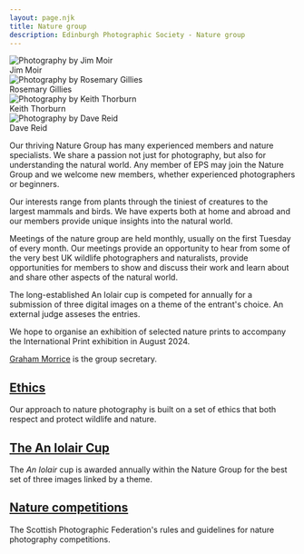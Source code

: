 ```yaml
---
layout: page.njk
title: Nature group
description: Edinburgh Photographic Society - Nature group
---
```


<div class="not-prose max-w-6xl mx-auto">
  <div class="grid md:grid-cols-2 lg:grid-cols-4 gap-4 mx-auto max-w-7xl mb-8">
    <div class="photo-card">
      <img src="/assets/images/members/Snow-BuntingN-Jim-Moir-nature-v2-e1710156557652-ql1w9dcgyha3qrphmmf6lnu7mprvz1zhaju5kkytxc.webp" alt="Photography by Jim Moir" class="w-full object-cover">
      <div class="p-2">
        Jim Moir
      </div>
    </div>
    <div class="photo-card">
      <img src="/assets/images/members/Secretary-Blenny-in-Brain-Coral-Rosemary-Gillies-nature-v2-1.webp" alt="Photography by Rosemary Gillies" class="w-full object-cover">
      <div class="p-2">
        Rosemary Gillies
      </div>
    </div>
    <div class="photo-card">
      <img src="/assets/images/members/Pine-Marten-in-the-Rain_N-Keith-Thorburn-nature-v2-1.webp" alt="Photography by Keith Thorburn" class="w-full object-cover">
      <div class="p-2">
        Keith Thorburn
      </div>
    </div>
    <div class="photo-card">
      <img src="/assets/images/members/Hen-Harrier-Hunting-Dave-Reid-nature-v2-e1710156998413.webp" alt="Photography by Dave Reid" class="w-full object-cover">
      <div class="p-2 text">
        Dave Reid
      </div>
    </div>
  </div>
</div>

Our thriving Nature Group has many experienced members and nature specialists. We share a passion not just for photography, but also for understanding the natural world. Any member of EPS may join the Nature Group and we welcome new members, whether experienced photographers or beginners.

Our interests range from plants through the tiniest of creatures to the largest mammals and birds. We have experts both at home and abroad and our members provide unique insights into the natural world.

Meetings of the nature group are held monthly, usually on the first Tuesday of every month. Our meetings provide an opportunity to hear from some of the very best UK wildlife photographers and naturalists, provide opportunities for members to show and discuss their work and learn about and share other aspects of the natural world.

The long-established An Iolair cup is competed for annually for a submission of three digital images on a theme of the entrant's choice. An external judge asseses the entries.

We hope to organise an exhibition of selected nature prints to accompany the International Print exhibition in August 2024.

[Graham Morrice](mailto:nature@edinburghphotographicsociety.co.uk) is the group secretary.

## [Ethics](/ethics)

Our approach to nature photography is built on a set of ethics that both respect and protect wildlife and nature.

## [The An Iolair Cup](/iolaire-cup)

The _An Iolair_ cup is awarded annually within the Nature Group for the best set of three images linked by a theme.

## [Nature competitions](https://www.scottish-photographic-federation.org/competitions-guidance)

The Scottish Photographic Federation's rules and guidelines for nature photography competitions.
